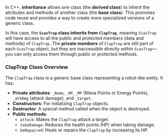 In C++, **inheritance** allows one class (the **derived class**) to inherit the attributes and methods of another class (the **base class**). This promotes code reuse and provides a way to create more specialized versions of a generic class.

In this case, the **`ScavTrap` class inherits from `ClapTrap`**, meaning `ScavTrap` will have access to all the public and protected members (data and methods) of `ClapTrap`. The **private members** of `ClapTrap` are still part of each `ScavTrap` object, but they are inaccessible directly within `ScavTrap`—you can only access them through public or protected methods.

### ClapTrap Class Overview

The `ClapTrap` class is a generic base class representing a robot-like entity. It has:

- **Private attributes**: `_Name`, `_HP`, `_MP` (Mana Points or Energy Points), `_atkDmg` (attack damage), and `_target`.
- **Constructors**: For initializing `ClapTrap` objects.
- **Destructor**: A special method called when the object is destroyed.
- **Public methods**:
    - `attack`: Makes the `ClapTrap` attack a target.
    - `takeDamage`: Reduces the health points (HP) when taking damage.
    - `beRepaired`: Heals or repairs the `ClapTrap` by increasing its HP.
